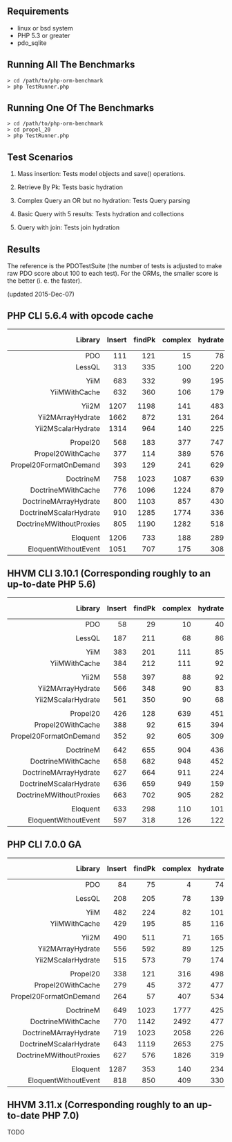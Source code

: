 Requirements
------------

* linux or bsd system
* PHP 5.3 or greater
* pdo_sqlite

Running All The Benchmarks
--------------------------

    > cd /path/to/php-orm-benchmark
    > php TestRunner.php

Running One Of The Benchmarks
-----------------------------

    > cd /path/to/php-orm-benchmark
    > cd propel_20
    > php TestRunner.php

Test Scenarios
--------------

1. Mass insertion: Tests model objects and save() operations.

2. Retrieve By Pk: Tests basic hydration

3. Complex Query an OR but no hydration: Tests Query parsing

4. Basic Query with 5 results: Tests hydration and collections

5. Query with join: Tests join hydration


Results
-------

The reference is the PDOTestSuite (the number of tests is adjusted to make raw PDO score about 100 to each test). For the ORMs, the smaller score is the better (i. e. the faster).

(updated 2015-Dec-07)

## PHP CLI 5.6.4 with opcode cache

| Library                          | Insert | findPk | complex| hydrate|  with  | memory usage |  time  |
| --------------------------------:| ------:| ------:| ------:| ------:| ------:| ------------:| ------:|
|                              PDO |    111 |    121 |     15 |     78 |    221 |      774,944 |   0.55 |
|                           LessQL |    313 |    335 |    100 |    220 |    281 |    5,494,704 |   1.42 |
|                                  |        |        |        |        |        |              |        |
|                             YiiM |    683 |    332 |     99 |    195 |    104 |    9,175,040 |   2.18 |
|                    YiiMWithCache |    632 |    360 |    106 |    179 |    116 |    9,175,040 |   1.96 |
|                                  |        |        |        |        |        |              |        |
|                            Yii2M |   1207 |   1198 |    141 |    483 |    302 |   13,369,344 |   4.56 |
|                Yii2MArrayHydrate |   1662 |    872 |    131 |    264 |    217 |   13,631,488 |   3.81 |
|               Yii2MScalarHydrate |   1314 |    964 |    140 |    225 |    239 |   13,631,488 |   3.80 |
|                                  |        |        |        |        |        |              |        |
|                         Propel20 |    568 |    183 |    377 |    747 |    824 |   10,747,904 |   4.19 |
|                Propel20WithCache |    377 |    114 |    389 |    576 |    690 |   10,747,904 |   3.61 |
|           Propel20FormatOnDemand |    393 |    129 |    241 |    629 |    748 |   11,010,048 |   3.42 |
|                                  |        |        |        |        |        |              |        |
|                        DoctrineM |    758 |   1023 |   1087 |    639 |    598 |   16,515,072 |   8.41 |
|               DoctrineMWithCache |    776 |   1096 |   1224 |    879 |    637 |   15,990,784 |   9.18 |
|            DoctrineMArrayHydrate |    800 |   1103 |    857 |    430 |    588 |   15,990,784 |  10.19 |
|           DoctrineMScalarHydrate |    910 |   1285 |   1774 |    336 |    453 |   15,990,784 |  11.83 |
|          DoctrineMWithoutProxies |    805 |   1190 |   1282 |    518 |    751 |   15,990,784 |  12.47 |
|                                  |        |        |        |        |        |              |        |
|                         Eloquent |   1206 |    733 |    188 |    289 |    527 |   11,272,192 |   4.36 |
|             EloquentWithoutEvent |   1051 |    707 |    175 |    308 |    833 |   11,010,048 |   3.92 |

## HHVM CLI 3.10.1 (Corresponding roughly to an up-to-date PHP 5.6)

| Library                          | Insert | findPk | complex| hydrate|  with  | memory usage |  time  |
| --------------------------------:| ------:| ------:| ------:| ------:| ------:| ------------:| ------:|
|                              PDO |     58 |     29 |     10 |     40 |     92 |      763,920 |   0.25 |
|                                  |        |        |        |        |        |              |        |
|                           LessQL |    187 |    211 |     68 |     86 |    152 |   10,328,440 |   0.80 |
|                                  |        |        |        |        |        |              |        |
|                             YiiM |    383 |    201 |    111 |     85 |     46 |    6,325,032 |   1.09 |
|                    YiiMWithCache |    384 |    212 |    111 |     92 |     52 |    6,343,648 |   1.11 |
|                                  |        |        |        |        |        |              |        |
|                            Yii2M |    558 |    397 |     88 |     92 |     56 |    8,711,264 |   1.86 |
|                Yii2MArrayHydrate |    566 |    348 |     90 |     83 |     57 |    8,744,344 |   1.77 |
|               Yii2MScalarHydrate |    561 |    350 |     90 |     68 |     57 |    8,746,528 |   1.76 |
|                                  |        |        |        |        |        |              |        |
|                         Propel20 |    426 |    128 |    639 |    451 |    532 |   10,362,480 |   2.72 |
|                Propel20WithCache |    388 |     92 |    615 |    394 |    455 |   10,422,936 |   2.46 |
|           Propel20FormatOnDemand |    352 |     92 |    605 |    309 |    482 |   10,449,600 |   2.36 |
|                                  |        |        |        |        |        |              |        |
|                        DoctrineM |    642 |    655 |    904 |    436 |    318 |   19,621,456 |   5.55 |
|               DoctrineMWithCache |    658 |    682 |    948 |    452 |    338 |   19,631,944 |   5.72 |
|            DoctrineMArrayHydrate |    627 |    664 |    911 |    224 |    240 |   18,423,328 |   5.27 |
|           DoctrineMScalarHydrate |    636 |    659 |    949 |    159 |    202 |   17,339,720 |   5.17 |
|          DoctrineMWithoutProxies |    663 |    702 |    905 |    282 |    344 |   19,384,088 |   5.46 |
|                                  |        |        |        |        |        |              |        |
|                         Eloquent |    633 |    298 |    110 |    101 |    215 |   13,945,632 |   1.75 |
|             EloquentWithoutEvent |    597 |    318 |    126 |    122 |    242 |   13,865,192 |   1.77 |       

## PHP CLI 7.0.0 GA

| Library                          | Insert | findPk | complex| hydrate|  with  | memory usage |  time  |
| --------------------------------:| ------:| ------:| ------:| ------:| ------:| ------------:| ------:|
|                              PDO |     84 |     75 |      4 |     74 |    187 |    1,720,072 |   0.44 |
|                                  |        |        |        |        |        |              |        |
|                           LessQL |    208 |    205 |     78 |    139 |    160 |   10,108,848 |   1.07 |
|                                  |        |        |        |        |        |              |        |
|                             YiiM |    482 |    224 |     82 |    101 |     77 |    4,194,304 |   2.02 |
|                    YiiMWithCache |    429 |    195 |     85 |    116 |     93 |    4,194,304 |   1.91 |
|                                  |        |        |        |        |        |              |        |
|                            Yii2M |    490 |    511 |     71 |    165 |     96 |    6,291,456 |   2.40 |
|                Yii2MArrayHydrate |    556 |    592 |     89 |    125 |    124 |    8,388,608 |   2.87 |
|               Yii2MScalarHydrate |    515 |    573 |     79 |    174 |    117 |    8,388,608 |   2.70 |
|                                  |        |        |        |        |        |              |        |
|                         Propel20 |    338 |    121 |    316 |    498 |    522 |    6,291,456 |   2.91 |
|                Propel20WithCache |    279 |     45 |    372 |    477 |    414 |    6,291,456 |   3.41 |
|           Propel20FormatOnDemand |    264 |     57 |    407 |    534 |    455 |    6,291,456 |   2.63 |
|                                  |        |        |        |        |        |              |        |
|                        DoctrineM |    649 |   1023 |   1777 |    425 |    449 |   14,680,064 |  13.39 |
|               DoctrineMWithCache |    770 |   1142 |   2492 |    477 |    547 |   14,680,064 |  13.06 |
|            DoctrineMArrayHydrate |    719 |   1023 |   2058 |    226 |    410 |   14,680,064 |  13.75 |
|           DoctrineMScalarHydrate |    643 |   1119 |   2653 |    275 |    457 |   14,680,064 |  14.16 |
|          DoctrineMWithoutProxies |    627 |    576 |   1826 |    319 |    966 |   14,680,064 |  10.83 |
|                                  |        |        |        |        |        |              |        |
|                         Eloquent |   1287 |    353 |    140 |    234 |    376 |    8,388,608 |   3.25 |
|             EloquentWithoutEvent |    818 |    850 |    409 |    330 |    829 |    8,388,608 |   3.84 |

## HHVM 3.11.x (Corresponding roughly to an up-to-date PHP 7.0)

TODO
